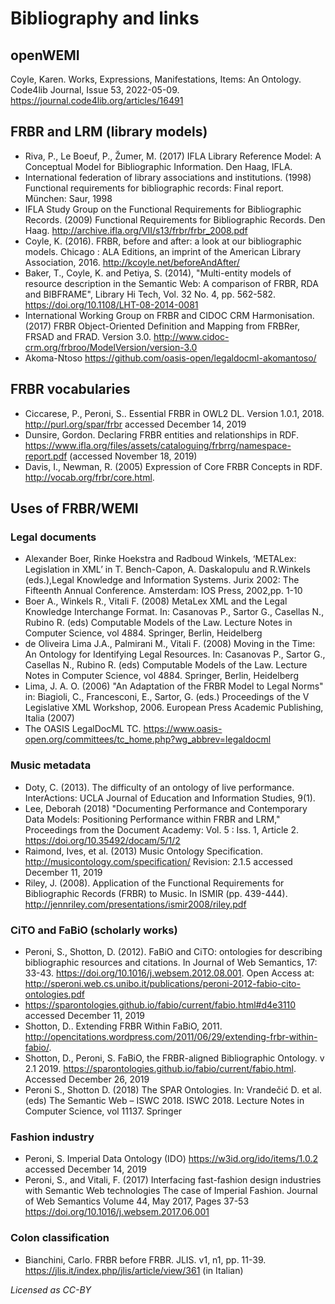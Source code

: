 # Bibliography and links

## openWEMI

Coyle, Karen. Works, Expressions, Manifestations, Items: An Ontology. Code4lib Journal, Issue 53, 2022-05-09. https://journal.code4lib.org/articles/16491

## FRBR and LRM (library models)

* Riva, P., Le Boeuf, P., Žumer, M. (2017) IFLA Library Reference Model: A Conceptual Model for Bibliographic Information. Den Haag, IFLA.
* International federation of library associations and institutions. (1998) Functional requirements for bibliographic records: Final report. München: Saur, 1998
* IFLA Study Group on the Functional Requirements for Bibliographic Records. (2009) Functional Requirements for Bibliographic Records. Den Haag. http://archive.ifla.org/VII/s13/frbr/frbr_2008.pdf
* Coyle, K. (2016). FRBR, before and after: a look at our bibliographic models.  Chicago : ALA Editions, an imprint of the American Library Association, 2016. http://kcoyle.net/beforeAndAfter/
* Baker, T., Coyle, K. and Petiya, S. (2014), "Multi-entity models of resource description in the Semantic Web: A comparison of FRBR, RDA and BIBFRAME", Library Hi Tech, Vol. 32 No. 4, pp. 562-582. https://doi.org/10.1108/LHT-08-2014-0081
* International Working Group on FRBR and CIDOC CRM Harmonisation. (2017) FRBR Object-Oriented Definition and Mapping from FRBRer, FRSAD and FRAD. Version 3.0. http://www.cidoc-crm.org/frbroo/ModelVersion/version-3.0 
* Akoma-Ntoso https://github.com/oasis-open/legaldocml-akomantoso/

## FRBR vocabularies

* Ciccarese, P., Peroni, S.. Essential FRBR in OWL2 DL. Version 1.0.1, 2018. http://purl.org/spar/frbr accessed December 14, 2019
* Dunsire, Gordon. Declaring FRBR entities and relationships in RDF. https://www.ifla.org/files/assets/cataloguing/frbrrg/namespace-report.pdf (accessed November 18, 2019)
* Davis, I., Newman, R. (2005) Expression of Core FRBR Concepts in RDF. http://vocab.org/frbr/core.html.

## Uses of FRBR/WEMI

### Legal documents
 
* Alexander Boer, Rinke Hoekstra and Radboud Winkels, ‘METALex: Legislation in XML’ in T. Bench-Capon, A. Daskalopulu and R.Winkels (eds.),Legal Knowledge and Information Systems. Jurix 2002: The Fifteenth Annual Conference. Amsterdam: IOS Press, 2002,pp. 1-10
* Boer A., Winkels R., Vitali F. (2008) MetaLex XML and the Legal Knowledge Interchange Format. In: Casanovas P., Sartor G., Casellas N., Rubino R. (eds) Computable Models of the Law. Lecture Notes in Computer Science, vol 4884. Springer, Berlin, Heidelberg
* de Oliveira Lima J.A., Palmirani M., Vitali F. (2008) Moving in the Time: An Ontology for Identifying Legal Resources. In: Casanovas P., Sartor G., Casellas N., Rubino R. (eds) Computable Models of the Law. Lecture Notes in Computer Science, vol 4884. Springer, Berlin, Heidelberg
* Lima, J. A. O. (2006) "An Adaptation of the FRBR Model to Legal Norms" in: Biagioli, C., Francesconi, E., Sartor, G. (eds.) Proceedings of the V Legislative XML Workshop, 2006. European Press Academic Publishing, Italia (2007)
* The OASIS LegalDocML TC. https://www.oasis-open.org/committees/tc_home.php?wg_abbrev=legaldocml

### Music metadata
* Doty, C. (2013). The difficulty of an ontology of live performance. InterActions: UCLA Journal of Education and Information Studies, 9(1).
* Lee, Deborah (2018) "Documenting Performance and Contemporary Data Models: Positioning Performance within FRBR and LRM," Proceedings from the Document Academy: Vol. 5 : Iss. 1, Article 2. https://doi.org/10.35492/docam/5/1/2
* Raimond, Ives, et al. (2013) Music Ontology Specification.  http://musicontology.com/specification/ Revision: 2.1.5 accessed December 11, 2019
* Riley, J. (2008). Application of the Functional Requirements for Bibliographic Records (FRBR) to Music. In ISMIR (pp. 439-444). http://jennriley.com/presentations/ismir2008/riley.pdf

### CiTO and FaBiO (scholarly works)

* Peroni, S., Shotton, D. (2012). FaBiO and CiTO: ontologies for describing bibliographic resources and citations. In Journal of Web Semantics, 17: 33-43. https://doi.org/10.1016/j.websem.2012.08.001. Open Access at: http://speroni.web.cs.unibo.it/publications/peroni-2012-fabio-cito-ontologies.pdf 
* https://sparontologies.github.io/fabio/current/fabio.html#d4e3110 accessed December 11, 2019
* Shotton, D.. Extending FRBR Within FaBiO, 2011. http://opencitations.wordpress.com/2011/06/29/extending-frbr-within-fabio/.
* Shotton, D., Peroni, S. FaBiO, the FRBR-aligned Bibliographic Ontology. v 2.1 2019. https://sparontologies.github.io/fabio/current/fabio.html. Accessed December 26, 2019
* Peroni S., Shotton D. (2018) The SPAR Ontologies. In: Vrandečić D. et al. (eds) The Semantic Web – ISWC 2018. ISWC 2018. Lecture Notes in Computer Science, vol 11137. Springer

### Fashion industry
* Peroni, S. Imperial Data Ontology (IDO) https://w3id.org/ido/items/1.0.2 accessed December 14, 2019
*  Peroni, S., and Vitali, F. (2017) Interfacing fast-fashion design industries with Semantic Web technologies The case of Imperial Fashion. Journal of Web Semantics Volume 44, May 2017, Pages 37-53 https://doi.org/10.1016/j.websem.2017.06.001

### Colon classification
* Bianchini, Carlo. FRBR before FRBR. JLIS. v1, n1, pp. 11-39. https://jlis.it/index.php/jlis/article/view/361 (in Italian)

*Licensed as CC-BY*
